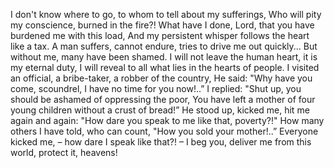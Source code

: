 I don't know where to go, to whom to tell about my sufferings,
Who will pity my conscience, burned in the fire?!
What have I done, Lord, that you have burdened me with this load,
And my persistent whisper follows the heart like a tax.
A man suffers, cannot endure, tries to drive me out quickly...
But without me, many have been shamed.
I will not leave the human heart, it is my eternal duty,
I will reveal to all what lies in the hearts of people.
I visited an official, a bribe-taker, a robber of the country,
He said: "Why have you come, scoundrel, I have no time for you now!..”
I replied: "Shut up, you should be ashamed of oppressing the poor,
You have left a mother of four young children without a crust of bread!”
He stood up, kicked me, hit me again and again:
"How dare you speak to me like that, poverty?!"
How many others I have told, who can count, "How you sold your mother!..”
Everyone kicked me, – how dare I speak like that?! –
I beg you, deliver me from this world, protect it, heavens!